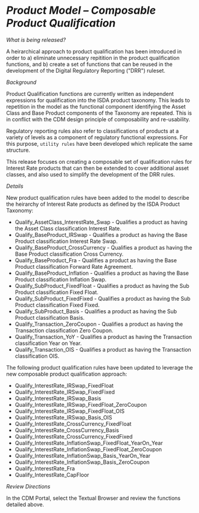 # *Product Model – Composable Product Qualification*

_What is being released?_

A heirarchical approach to product qualification has been introduced in order to a) eliminate unnecessary repitition in the product qualification functions, and b) create a set of functions that can be reused in the development of the Digital Regulatory Reporting ("DRR") ruleset.

_Background_

Product Qualification functions are currently written as independent expressions for qualification into the ISDA product taxonomy.  This leads to repetition in the model as the functional component identifying the Asset Class and Base Product components of the Taxonomy are repeated.  This is in conflict with the CDM design principle of composability and re-usability.

Regulatory reporting rules also refer to classifications of products at a variety of levels as a component of regulatory functional expressions.  For this purpose, `utility rules` have been developed which replicate the same structure.

This release focuses on creating a composable set of qualification rules for Interest Rate products that can then be extended to cover additional asset classes, and also used to simplify the development of the DRR rules.

_Details_

New product qualification rules have been added to the model to describe the heirarchy of Interest Rate products as defined by the ISDA Product Taxonomy:
- Qualify_AssetClass_InterestRate_Swap - Qualifies a product as having the Asset Class classification Interest Rate.
- Qualify_BaseProduct_IRSwap - Qualifies a product as having the Base Product classification Interest Rate Swap.
- Qualify_BaseProduct_CrossCurrency - Qualifies a product as having the Base Product classification Cross Currency.
- Qualify_BaseProduct_Fra - Qualifies a product as having the Base Product classification Forward Rate Agreement.
- Qualify_BaseProduct_Inflation - Qualifies a product as having the Base Product classification Inflation Swap.
- Qualify_SubProduct_FixedFloat - Qualifies a product as having the Sub Product classification Fixed Float.
- Qualify_SubProduct_FixedFixed - Qualifies a product as having the Sub Product classification Fixed Fixed.
- Qualify_SubProduct_Basis - Qualifies a product as having the Sub Product classification Basis.
- Qualify_Transaction_ZeroCoupon - Qualifies a product as having the Transaction classification Zero Coupon.
- Qualify_Transaction_YoY - Qualifies a product as having the Transaction classification Year on Year.
- Qualify_Transaction_OIS - Qualifies a product as having the Transaction classification OIS.

The following product qualification rules have been updated to leverage the new composable product qualification approach:
- Qualify_InterestRate_IRSwap_FixedFloat
- Qualify_InterestRate_IRSwap_FixedFixed
- Qualify_InterestRate_IRSwap_Basis
- Qualify_InterestRate_IRSwap_FixedFloat_ZeroCoupon
- Qualify_InterestRate_IRSwap_FixedFloat_OIS
- Qualify_InterestRate_IRSwap_Basis_OIS
- Qualify_InterestRate_CrossCurrency_FixedFloat
- Qualify_InterestRate_CrossCurrency_Basis
- Qualify_InterestRate_CrossCurrency_FixedFixed
- Qualify_InterestRate_InflationSwap_FixedFloat_YearOn_Year
- Qualify_InterestRate_InflationSwap_FixedFloat_ZeroCoupon
- Qualify_InterestRate_InflationSwap_Basis_YearOn_Year
- Qualify_InterestRate_InflationSwap_Basis_ZeroCoupon
- Qualify_InterestRate_Fra
- Qualify_InterestRate_CapFloor

_Review Directions_

In the CDM Portal, select the Textual Browser and review the functions detailed above.
